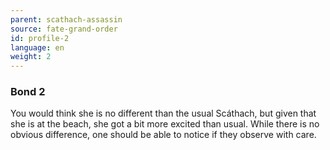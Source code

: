 ```yaml
---
parent: scathach-assassin
source: fate-grand-order
id: profile-2
language: en
weight: 2
---
```


### Bond 2

You would think she is no different than the usual Scáthach, but given that she is at the beach, she got a bit more excited than usual. While there is no obvious difference, one should be able to notice if they observe with care.
